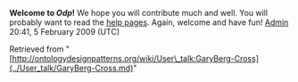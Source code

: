 __Welcome to _Odp_!__ We hope you will contribute much and well. 
You will probably want to read the [help pages](http://ontologydesignpatterns.org/wiki/Help:Contents "Help:Contents"). Again, welcome and have fun! [Admin](http://ontologydesignpatterns.org/wiki/index.php?title=User:Admin&action=edit&redlink=1 "User:Admin (not yet written)") 20:41, 5 February 2009 (UTC)





Retrieved from "[http://ontologydesignpatterns.org/wiki/User\_talk:GaryBerg-Cross](../User_talk/GaryBerg-Cross.md)"